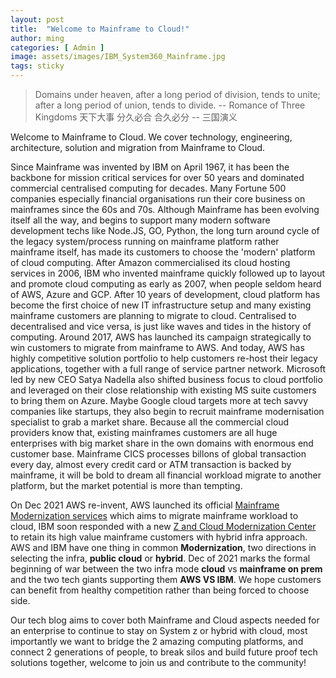 ```yaml
---
layout: post
title:  "Welcome to Mainframe to Cloud!"
author: ming
categories: [ Admin ]
image: assets/images/IBM_System360_Mainframe.jpg
tags: sticky
---
```


> Domains under heaven,
after a long period of division, tends to unite;
after a long period of union, tends to divide.
-- Romance of Three Kingdoms
天下大事
分久必合
合久必分
-- 三国演义
>

Welcome to Mainframe to Cloud. We cover technology, engineering, architecture, solution and migration from Mainframe to Cloud.

Since Mainframe was invented by IBM on April 1967, it has been the backbone for mission critical services for over 50 years and dominated commercial centralised computing for decades. Many Fortune 500 companies especially financial organisations run their core business on mainframes since the 60s and 70s.
Although Mainframe has been evolving itself all the way, and begins to support many modern software development techs like Node.JS, GO, Python, the long turn around cycle of the legacy system/process running on mainframe platform rather mainframe itself, has made its customers to choose the 'modern' platform of cloud computing.
After Amazon commercialised its cloud hosting services in 2006, IBM who invented mainframe quickly followed up to layout and promote cloud computing as early as 2007, when people seldom heard of AWS, Azure and GCP. After 10 years of development, cloud platform has become the first choice of new IT infrastructure setup and many existing mainframe customers are planning to migrate to cloud. Centralised to decentralised and vice versa, is just like waves and tides in the history of computing. Around 2017, AWS has launched its campaign strategically to win customers to migrate from mainframe to AWS. And today, AWS has highly competitive solution portfolio to help customers re-host their legacy applications, together with a full range of service partner network. Microsoft led by new CEO Satya Nadella also shifted business focus to cloud portfolio and leveraged on their close relationship with existing MS suite customers to bring them on Azure. Maybe Google cloud targets more at tech savvy companies like startups, they also begin to recruit mainframe modernisation specialist to grab a market share. Because all the commercial cloud providers know that, existing mainframes customers are all huge enterprises with big market share in the own domains with enormous end customer base. Mainframe CICS processes billons of global transaction every day, almost every credit card or ATM transaction is backed by mainframe, it will be bold to dream all financial workload migrate to another platform, but the market potential is more than tempting.

On Dec 2021 AWS re-invent, AWS launched its official [Mainframe Modernization services](https://aws.amazon.com/mainframe-modernization/) which aims to migrate mainframe workload to cloud, IBM soon responded with a new [Z and Cloud Modernization Center](https://www.ibm.com/community/z-and-cloud/) to retain its high value mainframe customers with hybrid infra approach. AWS and IBM have one thing in common **Modernization**, two directions in selecting the infra, **public cloud** or **hybrid**. Dec of 2021 marks the formal beginning of war between the two infra mode **cloud** vs **mainframe on prem** and the two tech giants supporting them **AWS VS IBM**. We hope customers can benefit from healthy competition rather than being forced to choose side.

Our tech blog aims to cover both Mainframe and Cloud aspects needed for an enterprise to continue to stay on System z or hybrid with cloud, most importantly we want to bridge the 2 amazing computing platforms, and connect  2 generations of people, to break silos and build future proof tech solutions together, welcome to join us and contribute to the community!
